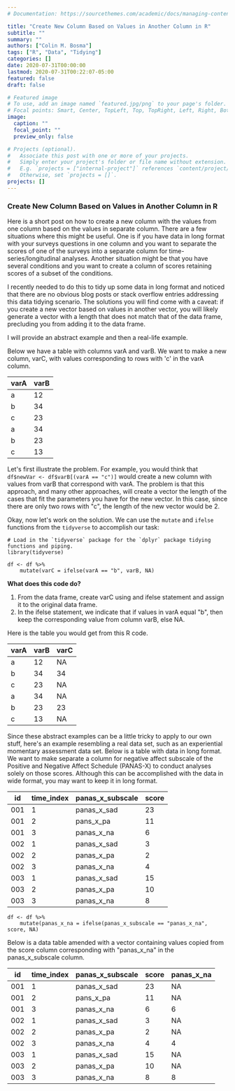 ```yaml
---
# Documentation: https://sourcethemes.com/academic/docs/managing-content/

title: "Create New Column Based on Values in Another Column in R"
subtitle: ""
summary: ""
authors: ["Colin M. Bosma"]
tags: ["R", "Data", "Tidying"]
categories: []
date: 2020-07-31T00:00:00
lastmod: 2020-07-31T00:22:07-05:00
featured: false
draft: false

# Featured image
# To use, add an image named `featured.jpg/png` to your page's folder.
# Focal points: Smart, Center, TopLeft, Top, TopRight, Left, Right, BottomLeft, Bottom, BottomRight.
image:
  caption: ""
  focal_point: ""
  preview_only: false

# Projects (optional).
#   Associate this post with one or more of your projects.
#   Simply enter your project's folder or file name without extension.
#   E.g. `projects = ["internal-project"]` references `content/project/deep-learning/index.md`.
#   Otherwise, set `projects = []`.
projects: []
---
```



### Create New Column Based on Values in Another Column in R


Here is a short post on how to create a new column with the values from one column based on the values in separate column. There are a few situations where this might be useful. One is if you have data in long format with your surveys questions in one column and you want to separate the scores of one of the surveys into a separate column for time-series/longitudinal analyses.  Another situation might be that you have several conditions and you want to create a column of scores retaining scores of a subset of the conditions.


I recently needed to do this to tidy up some data in long format and noticed that there are no obvious blog posts or stack overflow entries addressing this data tidying scenario. The solutions you will find come with a caveat: if you create a new vector based on values in another vector, you will likely generate a vector with a length that does not match that of the data frame, precluding you from adding it to the data frame. 

I will provide an abstract example and then a real-life example. 

Below we have a table with columns varA and varB. We want to make a new column, varC, with values corresponding to rows with 'c' in the varA column. 

| varA | varB |
|------|------|
| a    | 12   |
| b    | 34   |
| c    | 23   |
| a    | 34   |
| b    | 23   |
| c    | 13   |

Let's first illustrate the problem. For example, you would think that `df$newVar <- df$varB[(varA == "c")]` would create a new column with values from varB that correspond with varA. The problem is that this approach, and many other approaches, will create a vector the length of the cases that fit the parameters you have for the new vector. In this case, since there are only two rows with "c", the length of the new vector would be 2. 

Okay, now let's work on the solution. We can use the `mutate` and `ifelse` functions from the `tidyverse` to accomplish our task: 

```
# Load in the `tidyverse` package for the `dplyr` package tidying functions and piping.
library(tidyverse)

df <- df %>% 
	mutate(varC = ifelse(varA == "b", varB, NA) 
```

**What does this code do?**

1. From the data frame, create varC using and ifelse statement and assign it to the original data frame. 
2. In the ifelse statement, we indicate that if values in varA equal "b", then keep the corresponding value from column varB, else NA. 

Here is the table you would get from this R code.

| varA | varB | varC |
|------|------|------|
| a    | 12   | NA   |
| b    | 34   | 34   |
| c    | 23   | NA   |
| a    | 34   | NA   |
| b    | 23   | 23   |
| c    | 13   | NA   |

Since these abstract examples can be a little tricky to apply to our own stuff, here's an example resembling a real data set, such as an experiential momentary assessment data set. Below is a table with data in long format. We want to make separate a column for negative affect subscale of the Positive and Negative Affect Schedule (PANAS-X) to conduct analyses solely on those scores. Although this can be accomplished with the data in wide format, you may want to keep it in long format. 



| id  | time_index | panas_x_subscale | score |
|-----|------------|------------------|-------|
| 001 | 1          | panas_x_sad      | 23    |
| 001 | 2          | pans_x_pa        | 11    |
| 001 | 3          | panas_x_na       | 6     |
| 002 | 1          | panas_x_sad      | 3     |
| 002 | 2          | panas_x_pa       | 2     |
| 002 | 3          | panas_x_na       | 4     |
| 003 | 1          | panas_x_sad      | 15    |
| 003 | 2          | panas_x_pa       | 10    |
| 003 | 3          | panas_x_na       | 8     |


```
df <- df %>%
	mutate(panas_x_na = ifelse(panas_x_subscale == "panas_x_na", score, NA)
```

Below is a data table amended with a vector containing values copied from the score column corresponding with "panas_x_na" in the panas_x_subscale column. 

| id  | time_index | panas_x_subscale | score | panas_x_na |
|-----|------------|------------------|-------|------------|
| 001 | 1          | panas_x_sad      | 23    | NA         |
| 001 | 2          | pans_x_pa        | 11    | NA         |
| 001 | 3          | panas_x_na       | 6     | 6          |
| 002 | 1          | panas_x_sad      | 3     | NA         |
| 002 | 2          | panas_x_pa       | 2     | NA         |
| 002 | 3          | panas_x_na       | 4     | 4          |
| 003 | 1          | panas_x_sad      | 15    | NA         |
| 003 | 2          | panas_x_pa       | 10    | NA         |
| 003 | 3          | panas_x_na       | 8     | 8          |




	